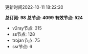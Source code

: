 更新时间2022-10-11 18:22:20

**总订阅: 98**
**总节点: 4099**
**有效节点: 524**
- v2ray节点: 315
- ss节点: 128
- trojan节点: 75
- ssr节点: 6
